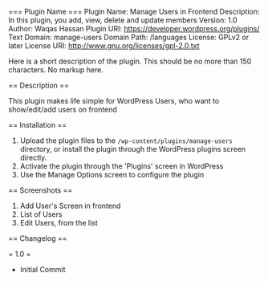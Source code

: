 === Plugin Name ===
Plugin Name: Manage Users in Frontend
Description: In this plugin, you add, view, delete and update members
Version: 1.0
Author: Waqas Hassan
Plugin URI: https://developer.wordpress.org/plugins/
Text Domain: manage-users
Domain Path: /languages
License: GPLv2 or later
License URI: http://www.gnu.org/licenses/gpl-2.0.txt

Here is a short description of the plugin.  This should be no more than 150 characters.  No markup here.

== Description ==

This plugin makes life simple for WordPress Users, who want to show/edit/add users on frontend

== Installation ==

1. Upload the plugin files to the `/wp-content/plugins/manage-users` directory, or install the plugin through the WordPress plugins screen directly.
2. Activate the plugin through the 'Plugins' screen in WordPress
3. Use the Manage Options screen to configure the plugin


== Screenshots ==

1. Add User's Screen in frontend
2. List of Users
3. Edit Users, from the list

== Changelog ==

= 1.0 =
* Initial Commit


